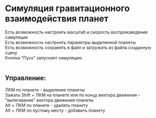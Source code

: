 <h1>Симуляция гравитационного взаимодействия планет<br></h1>
Есть возможность настроить масштаб и скорость воспроизведения симуляции<br>
Есть возможность настроить параметры выделенной планеты<br>
Есть возможность сохранять в файл и загружать из файла созданную сцену<br>
Кнопка "Пуск" запускает симуляцию<br>
<br>
<h2>Управление:<br></h2>
  ЛКМ по планете - выделение планеты<br>
  Зажать Shift + ЛКМ на планете или по концу вектора движения - "вытягивание" вектора движения планеты<br>
  Alt + ЛКМ по планете - удалять планету<br>
  Alt + ЛКМ по пустому месту - добавить планету<br>
